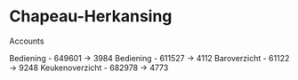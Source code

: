 # Chapeau-Herkansing

Accounts

Bediening - 649601 -> 3984
Bediening - 611527 -> 4112
Baroverzicht - 61122 -> 9248
Keukenoverzicht - 682978 -> 4773

